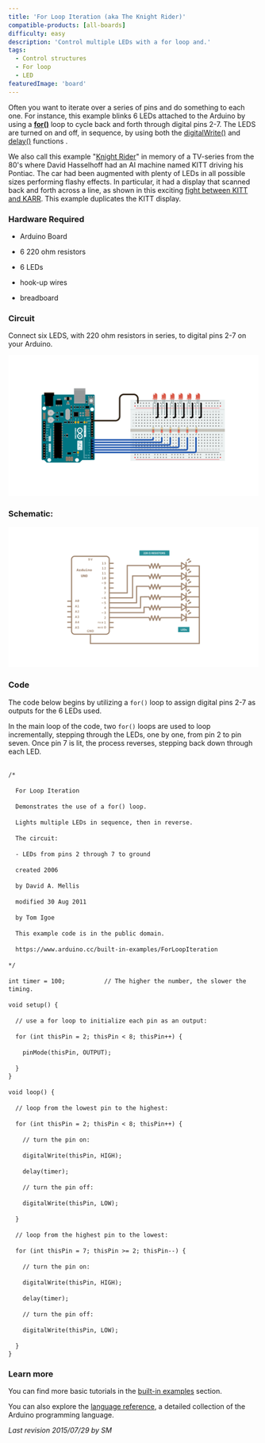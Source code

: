 ```yaml
---
title: 'For Loop Iteration (aka The Knight Rider)'
compatible-products: [all-boards]
difficulty: easy
description: 'Control multiple LEDs with a for loop and.'
tags: 
  - Control structures
  - For loop
  - LED
featuredImage: 'board'
---
```


Often you want to iterate over a series of pins and do something to each one.  For instance, this example blinks 6 LEDs  attached to the Arduino by using a  [**for()**](https://www.arduino.cc/en/Reference/For) loop to cycle back and forth through digital pins 2-7. The LEDS are turned on and off, in sequence, by using both the [digitalWrite()](https://www.arduino.cc/en/Reference/DigitalWrite)  and [delay()](https://www.arduino.cc/en/Reference/Delay) functions .

We also call this example "[Knight Rider](http://en.wikipedia.org/wiki/KITT)" in memory of a TV-series from the 80's where David Hasselhoff had an AI machine named KITT driving his Pontiac. The car had been augmented with plenty of LEDs in all possible sizes performing flashy effects. In particular, it had a display that scanned back and forth across a line, as shown in this exciting [fight between KITT and KARR](https://www.youtube.com/watch?v=PO5E5mQIy_Q). This example duplicates the KITT display.

### Hardware Required

- Arduino Board

- 6 220 ohm resistors

- 6 LEDs
- hook-up wires

- breadboard

### Circuit

Connect six LEDS, with 220 ohm resistors in series, to digital pins 2-7 on your Arduino.


![](assets/circuit.png)


### Schematic:


![](assets/schematic.png)

### Code

The code below begins by utilizing a `for()` loop to assign digital pins 2-7 as outputs for the 6 LEDs used.

In the main loop of the code, two `for()` loops are used to loop incrementally, stepping through the LEDs, one by one, from pin 2 to pin seven. Once pin 7 is lit, the process reverses, stepping back down through each LED.

```arduino

/*

  For Loop Iteration

  Demonstrates the use of a for() loop.

  Lights multiple LEDs in sequence, then in reverse.

  The circuit:

  - LEDs from pins 2 through 7 to ground

  created 2006

  by David A. Mellis

  modified 30 Aug 2011

  by Tom Igoe

  This example code is in the public domain.

  https://www.arduino.cc/built-in-examples/ForLoopIteration

*/

int timer = 100;           // The higher the number, the slower the timing.

void setup() {

  // use a for loop to initialize each pin as an output:

  for (int thisPin = 2; thisPin < 8; thisPin++) {

    pinMode(thisPin, OUTPUT);

  }
}

void loop() {

  // loop from the lowest pin to the highest:

  for (int thisPin = 2; thisPin < 8; thisPin++) {

    // turn the pin on:

    digitalWrite(thisPin, HIGH);

    delay(timer);

    // turn the pin off:

    digitalWrite(thisPin, LOW);

  }

  // loop from the highest pin to the lowest:

  for (int thisPin = 7; thisPin >= 2; thisPin--) {

    // turn the pin on:

    digitalWrite(thisPin, HIGH);

    delay(timer);

    // turn the pin off:

    digitalWrite(thisPin, LOW);

  }
}
```

### Learn more

You can find more basic tutorials in the [built-in examples](/built-in-examples) section.

You can also explore the [language reference](https://www.arduino.cc/reference/en/), a detailed collection of the Arduino programming language.

*Last revision 2015/07/29 by SM*
